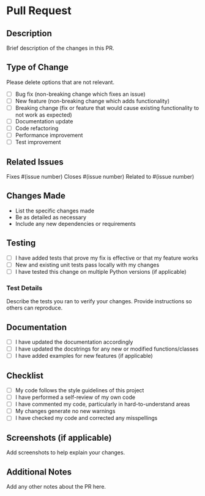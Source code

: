 # Pull Request

## Description

Brief description of the changes in this PR.

## Type of Change

Please delete options that are not relevant.

- [ ] Bug fix (non-breaking change which fixes an issue)
- [ ] New feature (non-breaking change which adds functionality)
- [ ] Breaking change (fix or feature that would cause existing functionality to not work as expected)
- [ ] Documentation update
- [ ] Code refactoring
- [ ] Performance improvement
- [ ] Test improvement

## Related Issues

Fixes #(issue number)
Closes #(issue number)
Related to #(issue number)

## Changes Made

- List the specific changes made
- Be as detailed as necessary
- Include any new dependencies or requirements

## Testing

- [ ] I have added tests that prove my fix is effective or that my feature works
- [ ] New and existing unit tests pass locally with my changes
- [ ] I have tested this change on multiple Python versions (if applicable)

### Test Details

Describe the tests you ran to verify your changes. Provide instructions so others can reproduce.

## Documentation

- [ ] I have updated the documentation accordingly
- [ ] I have updated the docstrings for any new or modified functions/classes
- [ ] I have added examples for new features (if applicable)

## Checklist

- [ ] My code follows the style guidelines of this project
- [ ] I have performed a self-review of my own code
- [ ] I have commented my code, particularly in hard-to-understand areas
- [ ] My changes generate no new warnings
- [ ] I have checked my code and corrected any misspellings

## Screenshots (if applicable)

Add screenshots to help explain your changes.

## Additional Notes

Add any other notes about the PR here.
